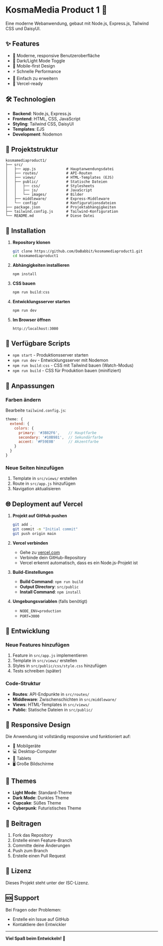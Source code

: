 # KosmaMedia Product 1 🚀

Eine moderne Webanwendung, gebaut mit Node.js, Express.js, Tailwind CSS und DaisyUI.

## ✨ Features

- 🎨 Moderne, responsive Benutzeroberfläche
- 🌙 Dark/Light Mode Toggle
- 📱 Mobile-first Design
- ⚡ Schnelle Performance
- 🔧 Einfach zu erweitern
- 🚀 Vercel-ready

## 🛠️ Technologien

- **Backend**: Node.js, Express.js
- **Frontend**: HTML, CSS, JavaScript
- **Styling**: Tailwind CSS, DaisyUI
- **Templates**: EJS
- **Development**: Nodemon

## 📁 Projektstruktur

```
kosmamediaproduct1/
├── src/
│   ├── app.js              # Hauptanwendungsdatei
│   ├── routes/             # API-Routen
│   ├── views/              # HTML-Templates (EJS)
│   ├── public/             # Statische Dateien
│   │   ├── css/            # Stylesheets
│   │   ├── js/             # JavaScript
│   │   └── images/         # Bilder
│   ├── middleware/         # Express-Middleware
│   └── config/             # Konfigurationsdateien
├── package.json            # Projektabhängigkeiten
├── tailwind.config.js      # Tailwind-Konfiguration
└── README.md               # Diese Datei
```

## 🚀 Installation

1. **Repository klonen**
   ```bash
   git clone https://github.com/DaBabbit/kosmamediaproduct1.git
   cd kosmamediaproduct1
   ```

2. **Abhängigkeiten installieren**
   ```bash
   npm install
   ```

3. **CSS bauen**
   ```bash
   npm run build:css
   ```

4. **Entwicklungsserver starten**
   ```bash
   npm run dev
   ```

5. **Im Browser öffnen**
   ```
   http://localhost:3000
   ```

## 📝 Verfügbare Scripts

- `npm start` - Produktionsserver starten
- `npm run dev` - Entwicklungsserver mit Nodemon
- `npm run build:css` - CSS mit Tailwind bauen (Watch-Modus)
- `npm run build` - CSS für Produktion bauen (minifiziert)

## 🎨 Anpassungen

### Farben ändern
Bearbeite `tailwind.config.js`:
```javascript
theme: {
  extend: {
    colors: {
      primary: '#3B82F6',    // Hauptfarbe
      secondary: '#10B981',  // Sekundärfarbe
      accent: '#F59E0B'      // Akzentfarbe
    }
  }
}
```

### Neue Seiten hinzufügen
1. Template in `src/views/` erstellen
2. Route in `src/app.js` hinzufügen
3. Navigation aktualisieren

## 🌐 Deployment auf Vercel

1. **Projekt auf GitHub pushen**
   ```bash
   git add .
   git commit -m "Initial commit"
   git push origin main
   ```

2. **Vercel verbinden**
   - Gehe zu [vercel.com](https://vercel.com)
   - Verbinde dein GitHub-Repository
   - Vercel erkennt automatisch, dass es ein Node.js-Projekt ist

3. **Build-Einstellungen**
   - **Build Command**: `npm run build`
   - **Output Directory**: `src/public`
   - **Install Command**: `npm install`

4. **Umgebungsvariablen** (falls benötigt)
   - `NODE_ENV=production`
   - `PORT=3000`

## 🔧 Entwicklung

### Neue Features hinzufügen
1. Feature in `src/app.js` implementieren
2. Template in `src/views/` erstellen
3. Styles in `src/public/css/style.css` hinzufügen
4. Tests schreiben (später)

### Code-Struktur
- **Routes**: API-Endpunkte in `src/routes/`
- **Middleware**: Zwischenschichten in `src/middleware/`
- **Views**: HTML-Templates in `src/views/`
- **Public**: Statische Dateien in `src/public/`

## 📱 Responsive Design

Die Anwendung ist vollständig responsive und funktioniert auf:
- 📱 Mobilgeräte
- 💻 Desktop-Computer
- 📱 Tablets
- 🖥️ Große Bildschirme

## 🌙 Themes

- **Light Mode**: Standard-Theme
- **Dark Mode**: Dunkles Theme
- **Cupcake**: Süßes Theme
- **Cyberpunk**: Futuristisches Theme

## 🤝 Beitragen

1. Fork das Repository
2. Erstelle einen Feature-Branch
3. Committe deine Änderungen
4. Push zum Branch
5. Erstelle einen Pull Request

## 📄 Lizenz

Dieses Projekt steht unter der ISC-Lizenz.

## 🆘 Support

Bei Fragen oder Problemen:
- Erstelle ein Issue auf GitHub
- Kontaktiere den Entwickler

---

**Viel Spaß beim Entwickeln! 🚀**
